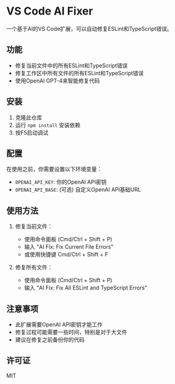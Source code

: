 # VS Code AI Fixer

一个基于AI的VS Code扩展，可以自动修复ESLint和TypeScript错误。

## 功能

- 修复当前文件中的所有ESLint和TypeScript错误
- 修复工作区中所有文件的所有ESLint和TypeScript错误
- 使用OpenAI GPT-4来智能修复代码

## 安装

1. 克隆此仓库
2. 运行 `npm install` 安装依赖
3. 按F5启动调试

## 配置

在使用之前，你需要设置以下环境变量：

- `OPENAI_API_KEY`: 你的OpenAI API密钥
- `OPENAI_API_BASE`: (可选) 自定义OpenAI API基础URL

## 使用方法

1. 修复当前文件：
   - 使用命令面板 (Cmd/Ctrl + Shift + P)
   - 输入 "AI Fix: Fix Current File Errors"
   - 或使用快捷键 Cmd/Ctrl + Shift + F

2. 修复所有文件：
   - 使用命令面板 (Cmd/Ctrl + Shift + P)
   - 输入 "AI Fix: Fix All ESLint and TypeScript Errors"

## 注意事项

- 此扩展需要OpenAI API密钥才能工作
- 修复过程可能需要一些时间，特别是对于大文件
- 建议在修复之前备份你的代码

## 许可证

MIT
